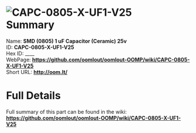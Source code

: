 
![CAPC-0805-X-UF1-V25](https://github.com/oomlout/oomlout-OOMP/blob/master/parts/CAPC-0805-X-UF1-V25/CAPC-0805-X-UF1-V25_420.jpg)   
Summary
=================
  
Name: __SMD (0805) 1 uF Capacitor (Ceramic) 25v__    
ID: __CAPC-0805-X-UF1-V25__   
Hex ID: ____   
WebPage: __https://github.com/oomlout/oomlout-OOMP/wiki/CAPC-0805-X-UF1-V25__   
Short URL: __http://oom.lt/__   

Full Details
==========================
Full summary of this part can be found in the wiki:   
__https://github.com/oomlout/oomlout-OOMP/wiki/CAPC-0805-X-UF1-V25__    

